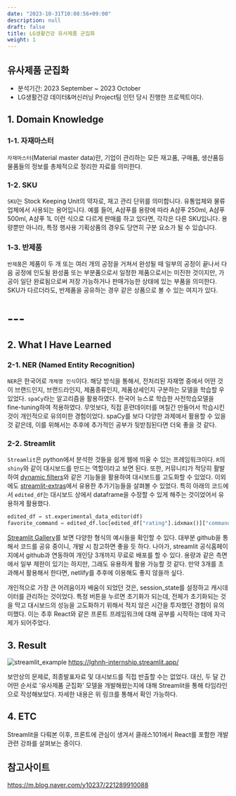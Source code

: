 ```yaml
---
date: "2023-10-31T10:08:56+09:00"
description: null
draft: false
title: LG생활건강 유사제품 군집화
weight: 1
---
```


## 유사제품 군집화
- 분석기간: 2023 September ~ 2023 October
- LG생활건강 데이터&머신러닝 Project팀 인턴 당시 진행한 프로젝트이다.

## 1. Domain Knowledge
### 1-1. 자재마스터
`자재마스터`(Material master data)란, 기업이 관리하는 모든 재고품, 구매품, 생산품등 물품들의 정보를 총체적으로 정리한 자료를 의미한다.

### 1-2. SKU
`SKU`는 Stock Keeping Unit의 약자로, 재고 관리 단위를 의미합니다. 유통업체와 물류업체에서 사용되는 용어입니다. 예를 들어, A샴푸를 용량에 따라 A샴푸 250ml, A샴푸 500ml, A샴푸 1L 이런 식으로 다르게 판매를 하고 있다면, 각각은 다른 SKU입니다. 용량뿐만 아니라, 특정 행사용 기획상품의 경우도 당연히 구분 요소가 될 수 있습니다.

### 1-3. 반제품
`반제품`은 제품이 두 개 또는 여러 개의 공정을 거쳐서 완성될 때 일부의 공정이 끝나서 다음 공정에 인도될 완성품 또는 부분품으로서 일정한 제품으로서는 미진한 것이지만, 가공이 일단 완료됨으로써 저장 가능하거나 판매가능한 상태에 있는 부품을 의미한다. SKU가 다르더라도, 반제품을 공유하는 경우 같은 상품으로 볼 수 있는 여지가 있다.

# ---

## 2. What I Have Learned

### 2-1. NER (Named Entity Recognition)
`NER`은 한국어로 `개체명 인식`이다. 해당 방식을 통해서, 전처리된 자재명 중에서 어떤 것이 브랜드인지, 브랜드라인지, 제품종류인지, 제품상세인지 구분하는 모델을 학습할 우 있었다. `spaCy`라는 알고리즘을 활용하였다. 한국어 뉴스로 학습한 사전학습모델을 fine-tuning하여 적용하였다. 무엇보다, 직접 훈련데이터를 며칠간 만들어서 학습시킨 것이 개인적으로 유의미한 경험이었다. spaCy를 보다 다양한 과제에서 활용할 수 있을 것 같은데, 이를 위해서는 추후에 추가적인 공부가 뒷받침된다면 더욱 좋을 것 같다.

### 2-2. Streamlit
`Streamlit`은 python에서 분석한 것들을 쉽게 웹에 띄울 수 있는 프레임워크이다. `R`의 `shiny`와 같이 대시보드를 만드는 역할이라고 보면 된다. 또한, 커뮤니티가 적당히 활발하여 [dynamic filters](https://github.com/arsentievalex/streamlit-dynamic-filters)와 같은 기능들을 활용하여 대시보드를 고도화할 수 있었다. 이외에도 [streamlit-extras](https://extras.streamlit.app/)에서 유용한 추가기능들을 살펴볼 수 있었다. 특히 아래의 코드에서 `edited_df`는 대시보드 상에서 dataframe을 수정할 수 있게 해주는 것이었어서 유용하게 활용했다.

```python
edited_df = st.experimental_data_editor(df)
favorite_command = edited_df.loc[edited_df["rating"].idxmax()]["command"]
```

[Streamlit Gallery](https://streamlit.io/gallery)를 보면 다양한 형식의 예시들을 확인할 수 있다. 대부분 github을 통해서 코드를 공유 중이니, 개발 시 참고하면 좋을 듯 하다. 나아가, streamlit 공식홈페이지에서 github과 연동하여 개인당 3개까지 무료로 배포를 할 수 있다. 용량과 같은 측면에서 일부 제한이 있기는 하지만, 그래도 유용하게 활용 가능할 것 같다. 만약 3개를 초과해서 활용해서 한다면, netlify를 추후에 이용해도 좋지 않을까 싶다.

개인적으로 가장 큰 어려움이자 배움이 되었던 것은, session_state를 설정하고 캐시데이터를 관리하는 것이었다. 특정 버튼을 누르면 초기화가 되는데, 전체가 초기화되는 것을 막고 대시보드의 성능을 고도화하기 위해서 적지 않은 시간을 투자했던 경험이 유의미했다. 이는 추후 React와 같은 프론트 프레임워크에 대해 공부를 시작하는 데에 자극제가 되어주었다.

## 3. Result
![streamlit_example](images/posts/project/202310_lghnh_sku_clustering/lghnh_timeline.PNG)
https://lghnh-internship.streamlit.app/

보안상의 문제로, 최종발표자료 및 대시보드를 직접 반출할 수는 없었다. 대신, 두 달 간 어떤 순서로 '유사제품 군집화' 모델을 개발해왔는지에 대해 Streamlit을 통해 타임라인으로 작성해보았다. 자세한 내용은 위 링크를 통해서 확인 가능하다.

## 4. ETC
Streamlit을 다뤄본 이후, 프론트에 관심이 생겨서 클래스101에서 React를 포함한 개발 관련 강좌를 살펴보는 중이다.

## 참고사이트
https://m.blog.naver.com/y10237/221289910088